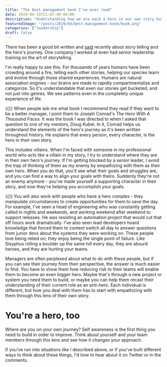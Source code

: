 ```yaml
---
title: "The best management book I've ever read"
date: 2019-04-15T21:07:40-04:00
description: "Understanding how we are each a hero in our own story builds empathy, and will make you a better manager."
featuredImage: "/posts/2019/04/best-management-book/book.png"
categories: ["leadership"]
draft: false
---
```

There has been a good bit written and [said](https://mastersofscale.com/scott-harrison-to-scale-you-must-master-the-art-of-storytelling/) recently about story telling and the hero's journey.  One company I worked at even had senior leadership training on the art of storytelling.

I'm really happy to see this.  For thousands of years humans have been crowding around a fire, telling each other stories, helping our species learn and evolve through those shared experiences.  Humans are natural association engines - our brains are made to rapidly compartmentalize and categorize.  So it's understandable that even our stories get bucketed, and not just into genres.  We see patterns even in the completely unique experience of life.  

{{<smallimg src="/posts/2019/04/best-management-book/herosjourney.png" smartfloat="left" width="300px">}}
When people ask me what book I recommend they read if they want to be a better manager, I point them to Joseph Conrad's _The Hero With A Thousand Faces._  It was the book I was directed to when I asked that question to one of my mentors, Doug Kubel.  In it, Conrad helps us understand the elements of the hero's journey as it's been written throughout history.  He explains that every person, every character, is the hero in their own story.  

This includes villains.  When I'm faced with someone in my professional world who acts like a villain in my story, I try to understand where they are in their own hero's journey.  If I'm getting blocked by a senior leader, I avoid the trap of thinking of them as my enemy by empathizing with them as their own hero.  When you do that, you'll see what their goals and struggles are, and you can find a way to align your goals with theirs.  Suddenly they're not an enemy anymore - you've made yourself a supporting character in their story, and now they're helping you accomplish your goals.

{{<smallimg src="/posts/2019/04/best-management-book/sisyphus.jpg" smartfloat="right" width="150px" alt="https://www.flickr.com/photos/1000photosofnewyorkcity/7150456391">}}
You will also work with people who have a hero complex - they manipulate circumstances to create opportunities for them to save the day.  For example, I've seen a head of engineering who was constantly getting called in nights and weekends, and working weekend after weekend to support releases.  He was resisting an automation project that would cut that off hours work dramatically.  I've also seen lead developers hoard knowledge that forced them to context switch all day to answer questions from junior devs about the systems they were working on.  These people love being relied on; they enjoy being the single point of failure.  Like Sisyphus rolling a boulder up the same hill every day, they are absurd heroes, and they are hurting your teams.

Managers are often perplexed about what to do with these people, but if you can see their journey from their perspective, the answer is much easier to find.  You have to show them how reducing risk to their teams will enable them to become an even bigger hero.  Maybe that's through a new project or system you need them to build, or maybe you can help them recast their understanding of their current role as an anti-hero.  Each individual is different, but how you deal with them has to start with empathizing with them through this lens of their own story.

# You're a hero, too
Where are you on your own journey?  Self awareness is the first thing you need to build in order to improve.  Think about yourself and your team members through this lens and see how it changes your approach.  

If you've run into situations like I described above, or if you've built different ways to think about these things, I'd love to hear about it on Twitter or in the comments.
